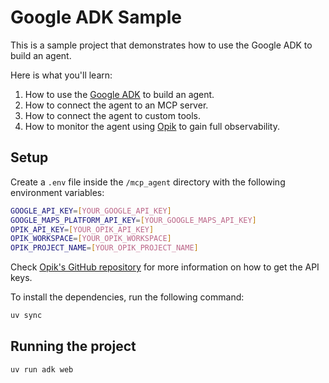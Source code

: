 # Google ADK Sample

This is a sample project that demonstrates how to use the Google ADK to build an agent.

Here is what you'll learn:

1. How to use the [Google ADK](https://github.com/google/agent-dev-kit) to build an agent.
2. How to connect the agent to an MCP server.
3. How to connect the agent to custom tools.
4. How to monitor the agent using [Opik](https://github.com/comet-ml/opik) to gain full observability.

## Setup

Create a `.env` file inside the `/mcp_agent` directory with the following environment variables:

```bash
GOOGLE_API_KEY=[YOUR_GOOGLE_API_KEY]
GOOGLE_MAPS_PLATFORM_API_KEY=[YOUR_GOOGLE_MAPS_API_KEY]
OPIK_API_KEY=[YOUR_OPIK_API_KEY]
OPIK_WORKSPACE=[YOUR_OPIK_WORKSPACE]
OPIK_PROJECT_NAME=[YOUR_OPIK_PROJECT_NAME]
```

Check [Opik's GitHub repository](https://github.com/comet-ml/opik) for more information on how to get the API keys.

To install the dependencies, run the following command:

```bash
uv sync
```

## Running the project

```bash
uv run adk web
```